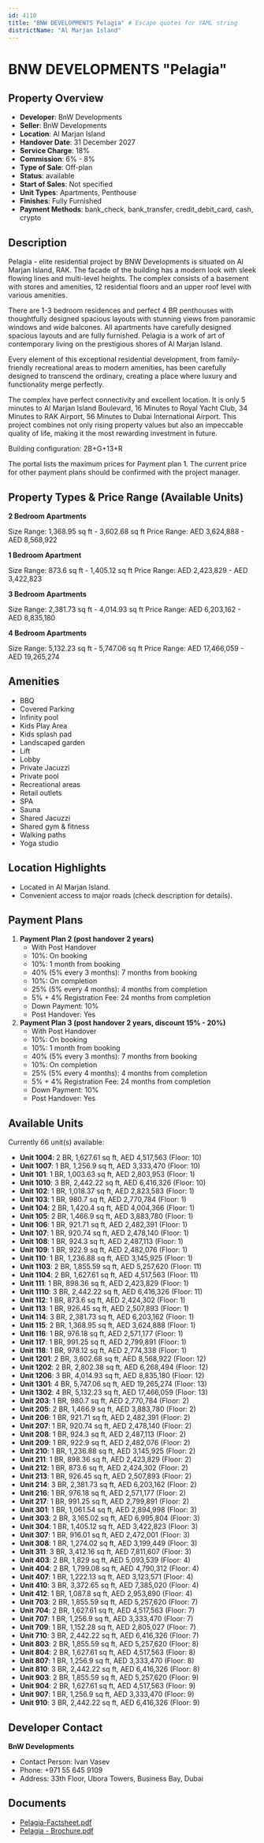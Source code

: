 ```yaml
---
id: 4110
title: "BNW DEVELOPMENTS Pelagia" # Escape quotes for YAML string
districtName: "Al Marjan Island"
---
```


# BNW DEVELOPMENTS "Pelagia"

## Property Overview
- **Developer**: BnW Developments
- **Seller**: BnW Developments
- **Location**: Al Marjan Island
- **Handover Date**: 31 December 2027
- **Service Charge**: 18%
- **Commission**: 6% - 8%
- **Type of Sale**: Off-plan
- **Status**: available
- **Start of Sales**: Not specified
- **Unit Types**: Apartments, Penthouse
- **Finishes**: Fully Furnished
- **Payment Methods**: bank_check, bank_transfer, credit_debit_card, cash, crypto

## Description
Pelagia - elite residential project by BNW Developments is situated on Al Marjan Island, RAK. The facade of the building has a modern look with sleek flowing lines and multi-level heights. The complex consists of a basement with stores and amenities, 12 residential floors and an upper roof level with various amenities. 

There are 1-3 bedroom residences and perfect 4 BR penthouses with thoughtfully designed spacious layouts with stunning views from panoramic windows and wide balcones. All apartments have carefully designed spacious layouts and are fully furnished. Pelagia is a work of art of contemporary living on the prestigious shores of Al Marjan Island.

Every element of this exceptional residential development, from family-friendly recreational areas to modern amenities, has been carefully designed to transcend the ordinary, creating a place where luxury and functionality merge perfectly.

The complex have perfect connectivity and excellent location. It is only 5 minutes to Al Marjan Island Boulevard, 16 Minutes to Royal Yacht Club, 34 Minutes to RAK Airport, 56 Minutes to Dubai International Airport. This project combines not only rising property values but also an impeccable quality of life, making it the most rewarding investment in future.

Building configuration: 2B+G+13+R

The portal lists the maximum prices for Payment plan 1. The current price for other payment plans should be confirmed with the project manager.

## Property Types & Price Range (Available Units)
**2 Bedroom Apartments**

Size Range: 1,368.95 sq ft - 3,602.68 sq ft
Price Range: AED 3,624,888 - AED 8,568,922

**1 Bedroom Apartment**

Size Range: 873.6 sq ft - 1,405.12 sq ft
Price Range: AED 2,423,829 - AED 3,422,823

**3 Bedroom Apartments**

Size Range: 2,381.73 sq ft - 4,014.93 sq ft
Price Range: AED 6,203,162 - AED 8,835,180

**4 Bedroom Apartments**

Size Range: 5,132.23 sq ft - 5,747.06 sq ft
Price Range: AED 17,466,059 - AED 19,265,274

## Amenities
- BBQ
- Covered Parking
- Infinity pool
- Kids Play Area
- Kids splash pad
- Landscaped garden
- Lift
- Lobby
- Private Jacuzzi
- Private pool
- Recreational areas
- Retail outlets
- SPA
- Sauna
- Shared Jacuzzi
- Shared gym & fitness
- Walking paths
- Yoga studio

## Location Highlights
- Located in Al Marjan Island.
- Convenient access to major roads (check description for details).

## Payment Plans
1. **Payment Plan 2 (post handover 2 years)**
   - With Post Handover
   - 10%: On booking
   - 10%: 1 month from booking
   - 40% (5% every 3 months): 7 months from booking
   - 10%: On completion
   - 25% (5% every 4 months): 4 months from completion
   - 5% + 4% Registration Fee: 24 months from completion
   - Down Payment: 10%
   - Post Handover: Yes
2. **Payment Plan 3 (post handover 2 years, discount 15% - 20%)**
   - With Post Handover
   - 10%: On booking
   - 10%: 1 month from booking
   - 40% (5% every 3 months): 7 months from booking
   - 10%: On completion
   - 25% (5% every 4 months): 4 months from completion
   - 5% + 4% Registration Fee: 24 months from completion
   - Down Payment: 10%
   - Post Handover: Yes

## Available Units
Currently 66 unit(s) available:
- **Unit 1004**: 2 BR, 1,627.61 sq ft, AED 4,517,563 (Floor: 10)
- **Unit 1007**: 1 BR, 1,256.9 sq ft, AED 3,333,470 (Floor: 10)
- **Unit 101**: 1 BR, 1,003.63 sq ft, AED 2,803,953 (Floor: 1)
- **Unit 1010**: 3 BR, 2,442.22 sq ft, AED 6,416,326 (Floor: 10)
- **Unit 102**: 1 BR, 1,018.37 sq ft, AED 2,823,583 (Floor: 1)
- **Unit 103**: 1 BR, 980.7 sq ft, AED 2,770,784 (Floor: 1)
- **Unit 104**: 2 BR, 1,420.4 sq ft, AED 4,004,366 (Floor: 1)
- **Unit 105**: 2 BR, 1,466.9 sq ft, AED 3,883,780 (Floor: 1)
- **Unit 106**: 1 BR, 921.71 sq ft, AED 2,482,391 (Floor: 1)
- **Unit 107**: 1 BR, 920.74 sq ft, AED 2,478,140 (Floor: 1)
- **Unit 108**: 1 BR, 924.3 sq ft, AED 2,487,113 (Floor: 1)
- **Unit 109**: 1 BR, 922.9 sq ft, AED 2,482,076 (Floor: 1)
- **Unit 110**: 1 BR, 1,236.88 sq ft, AED 3,145,925 (Floor: 1)
- **Unit 1103**: 2 BR, 1,855.59 sq ft, AED 5,257,620 (Floor: 11)
- **Unit 1104**: 2 BR, 1,627.61 sq ft, AED 4,517,563 (Floor: 11)
- **Unit 111**: 1 BR, 898.36 sq ft, AED 2,423,829 (Floor: 1)
- **Unit 1110**: 3 BR, 2,442.22 sq ft, AED 6,416,326 (Floor: 11)
- **Unit 112**: 1 BR, 873.6 sq ft, AED 2,424,302 (Floor: 1)
- **Unit 113**: 1 BR, 926.45 sq ft, AED 2,507,893 (Floor: 1)
- **Unit 114**: 3 BR, 2,381.73 sq ft, AED 6,203,162 (Floor: 1)
- **Unit 115**: 2 BR, 1,368.95 sq ft, AED 3,624,888 (Floor: 1)
- **Unit 116**: 1 BR, 976.18 sq ft, AED 2,571,177 (Floor: 1)
- **Unit 117**: 1 BR, 991.25 sq ft, AED 2,799,891 (Floor: 1)
- **Unit 118**: 1 BR, 978.12 sq ft, AED 2,774,338 (Floor: 1)
- **Unit 1201**: 2 BR, 3,602.68 sq ft, AED 8,568,922 (Floor: 12)
- **Unit 1202**: 2 BR, 2,802.38 sq ft, AED 6,268,494 (Floor: 12)
- **Unit 1206**: 3 BR, 4,014.93 sq ft, AED 8,835,180 (Floor: 12)
- **Unit 1301**: 4 BR, 5,747.06 sq ft, AED 19,265,274 (Floor: 13)
- **Unit 1302**: 4 BR, 5,132.23 sq ft, AED 17,466,059 (Floor: 13)
- **Unit 203**: 1 BR, 980.7 sq ft, AED 2,770,784 (Floor: 2)
- **Unit 205**: 2 BR, 1,466.9 sq ft, AED 3,883,780 (Floor: 2)
- **Unit 206**: 1 BR, 921.71 sq ft, AED 2,482,391 (Floor: 2)
- **Unit 207**: 1 BR, 920.74 sq ft, AED 2,478,140 (Floor: 2)
- **Unit 208**: 1 BR, 924.3 sq ft, AED 2,487,113 (Floor: 2)
- **Unit 209**: 1 BR, 922.9 sq ft, AED 2,482,076 (Floor: 2)
- **Unit 210**: 1 BR, 1,236.88 sq ft, AED 3,145,925 (Floor: 2)
- **Unit 211**: 1 BR, 898.36 sq ft, AED 2,423,829 (Floor: 2)
- **Unit 212**: 1 BR, 873.6 sq ft, AED 2,424,302 (Floor: 2)
- **Unit 213**: 1 BR, 926.45 sq ft, AED 2,507,893 (Floor: 2)
- **Unit 214**: 3 BR, 2,381.73 sq ft, AED 6,203,162 (Floor: 2)
- **Unit 216**: 1 BR, 976.18 sq ft, AED 2,571,177 (Floor: 2)
- **Unit 217**: 1 BR, 991.25 sq ft, AED 2,799,891 (Floor: 2)
- **Unit 301**: 1 BR, 1,061.54 sq ft, AED 2,894,998 (Floor: 3)
- **Unit 303**: 2 BR, 3,165.02 sq ft, AED 6,995,804 (Floor: 3)
- **Unit 304**: 1 BR, 1,405.12 sq ft, AED 3,422,823 (Floor: 3)
- **Unit 307**: 1 BR, 916.01 sq ft, AED 2,472,001 (Floor: 3)
- **Unit 308**: 1 BR, 1,274.02 sq ft, AED 3,199,449 (Floor: 3)
- **Unit 311**: 3 BR, 3,412.16 sq ft, AED 7,811,607 (Floor: 3)
- **Unit 403**: 2 BR, 1,829 sq ft, AED 5,093,539 (Floor: 4)
- **Unit 404**: 2 BR, 1,799.08 sq ft, AED 4,790,312 (Floor: 4)
- **Unit 407**: 1 BR, 1,222.13 sq ft, AED 3,123,571 (Floor: 4)
- **Unit 410**: 3 BR, 3,372.65 sq ft, AED 7,385,020 (Floor: 4)
- **Unit 412**: 1 BR, 1,087.8 sq ft, AED 2,953,890 (Floor: 4)
- **Unit 703**: 2 BR, 1,855.59 sq ft, AED 5,257,620 (Floor: 7)
- **Unit 704**: 2 BR, 1,627.61 sq ft, AED 4,517,563 (Floor: 7)
- **Unit 707**: 1 BR, 1,256.9 sq ft, AED 3,333,470 (Floor: 7)
- **Unit 709**: 1 BR, 1,152.28 sq ft, AED 2,805,027 (Floor: 7)
- **Unit 710**: 3 BR, 2,442.22 sq ft, AED 6,416,326 (Floor: 7)
- **Unit 803**: 2 BR, 1,855.59 sq ft, AED 5,257,620 (Floor: 8)
- **Unit 804**: 2 BR, 1,627.61 sq ft, AED 4,517,563 (Floor: 8)
- **Unit 807**: 1 BR, 1,256.9 sq ft, AED 3,333,470 (Floor: 8)
- **Unit 810**: 3 BR, 2,442.22 sq ft, AED 6,416,326 (Floor: 8)
- **Unit 903**: 2 BR, 1,855.59 sq ft, AED 5,257,620 (Floor: 9)
- **Unit 904**: 2 BR, 1,627.61 sq ft, AED 4,517,563 (Floor: 9)
- **Unit 907**: 1 BR, 1,256.9 sq ft, AED 3,333,470 (Floor: 9)
- **Unit 910**: 3 BR, 2,442.22 sq ft, AED 6,416,326 (Floor: 9)

## Developer Contact
**BnW Developments**
- Contact Person: Ivan Vasev
- Phone: +971 55 645 9109
- Address: 33th Floor, Ubora Towers, Business Bay, Dubai

## Documents
- [Pelagia-Factsheet.pdf](https://cdn.geniemap.net/2025/01/31/R8tmTnMZAUd8KCQyKZxrAo2VMfkUaGWW6bgkMPai.pdf)
- [Pelagia - Brochure.pdf](https://cdn.geniemap.net/2025/01/31/8N52Nx7y3iRxedbUOP7slBW8zJfHZnk9gEvSH6b0.pdf)
